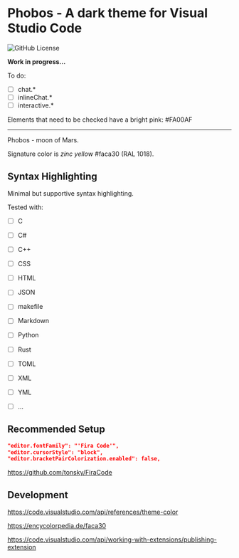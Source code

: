 # Phobos - A dark theme for Visual Studio Code

![GitHub License](https://img.shields.io/github/license/piscilus/vsc-theme-phobos)

**Work in progress...**

To do:

- [ ] chat.*
- [ ] inlineChat.*
- [ ] interactive.*

Elements that need to be checked have a bright pink: #FA00AF

---

Phobos - moon of Mars.

Signature color is *zinc yellow* #faca30 (RAL 1018).

## Syntax Highlighting

Minimal but supportive syntax highlighting.

Tested with:

- [ ] C
- [ ] C#
- [ ] C++
- [ ] CSS
- [ ] HTML
- [ ] JSON
- [ ] makefile
- [ ] Markdown
- [ ] Python
- [ ] Rust
- [ ] TOML
- [ ] XML
- [ ] YML
- [ ] ...


## Recommended Setup

```json
"editor.fontFamily": "'Fira Code'",
"editor.cursorStyle": "block",
"editor.bracketPairColorization.enabled": false,
```

<https://github.com/tonsky/FiraCode>

## Development

<https://code.visualstudio.com/api/references/theme-color>

<https://encycolorpedia.de/faca30>

<https://code.visualstudio.com/api/working-with-extensions/publishing-extension>
